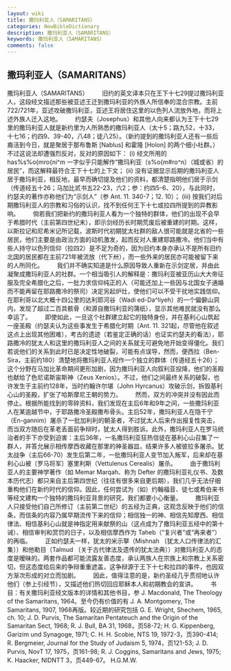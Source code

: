 ```yaml
---
layout: wiki
title: 撒玛利亚人（SAMARITANS）
categories: NewBibleDictionary
description: 撒玛利亚人（SAMARITANS）
keywords: 撒玛利亚人（SAMARITANS）
comments: false
---
```


## 撒玛利亚人（SAMARITANS）



撒玛利亚人（SAMARITANS）
　　旧约的英文译本只在王下十七29提过撒玛利亚人，这段经文描述那些被亚述王迁到撒玛利亚的外族人所信奉的混合宗教。主前722/721年，亚述攻破撒玛利亚，亚述王将居住这里的以色列人流放外地，而将上述外族人迁入这地。
　　约瑟夫（Josephus）和其他人向来都认为王下十七29里的撒玛利亚人就是新约里为人所熟悉的撒玛利亚人（太十5；路九52，十33，十七16；约四9、39-40，八48；徒八25）。（新约提到的撒玛利亚人还有一些后裔活到今日，就是聚居于那布鲁斯 [Nablus] 和霍隆 [Holon] 的两个细小社群。）不过这说法却遭强烈反对，反对的原因如下： (i) 经文所用的 has%s%o{mro{ni^m 一字似乎只能解作“撒玛利亚（s%o{m#ro^n）（城或省）的居民”，而这解释最符合王下十七的上下文； (ii) 没有证据显示后期的撒玛利亚人居于撒玛利亚，相反地，最早而确切提及他们的资料，都清楚指明他们居于示剑（传道经五十26；马加比贰书五22-23，六2；参：约四5-6、20），与此同时，约瑟夫的著作亦称他们为“示剑人”（参 Ant.
11. 340-7；12. 10）； (iii) 按我们对后期撒玛利亚人的宗教和习俗的认识，找不到任何王下十七或拉四所提到的异教影响。
　　倘若我们把新约的撒玛利亚人看为一个独特的群体，他们的出现不会早于希腊时代（主前第四世纪末），即示剑经历长时期荒废后被重建的时期。这样，以斯拉记和尼希米记所记载，波斯时代初期犹太社群的敌人很可能就是北省的一些居民，他们主要是由政治方面的动机激发，起而反对人重建耶路撒冷。他们当中有些人持守以色列信仰（拉四2）是不足为奇的，因为旧约本身亦承认不是所有旧约北国的居民都在主前721年被流放（代下卅），而一些外来的居民亦可能被留下来的人所同化。
　　我们并不确实知道是什么原因导致人重新在示剑定居，并由此凝聚成撒玛利亚人的社群。一个相当吸引人的解释是：撒玛利亚被亚历山大大帝征服及完全希腊化之后，一批力求信仰纯正的人（可能还加上一些因与北国女子通婚而不能再留在耶路撒冷的祭司）决定另起炉灶，使他们可以不受干扰地实践信仰。在耶利哥以北大概十四公里的达利耶河谷（Wadi ed-Da^liyeh）的一个偏僻山洞内，发现了超过二百具骸骨（和源自撒玛利亚的蒲纸），显示其他难民就没有那么幸运了。
　　即使如此，一旦这个社群建立起它的独特身份，并在基利心山筑起一座圣殿（约瑟夫认为这些事发生于希腊化时期〔Ant.
11. 321起，尽管他在叙述这点上出现其他困难〕，考古的遗迹〔若鉴定正确的话〕也证实约瑟夫的看法），耶路撒冷的犹太人和这里的撒玛利亚人之间的关系就无可避免地开始变得僵化。我们若说他们的关系到此时已是决定性地破裂，可能有点误导，然而，便西拉（Ben-Sira，主前约180）清楚地将撒玛利亚人视作一个独立的群体（传道经五十26）；这个分野在马加比革命期间更形加剧，因为撒玛利亚人向叙利亚投降，他们的圣殿也献给了色尼诺斯宙斯神（Zeus Xenios）。不过，他们之间最终关系的破裂，也许发生于主前约128年，当时约翰许尔堪（John Hyrcanus）攻破示剑，拆毁基利心山的圣殿，扩张了哈斯摩尼王朝的势力。
　　然而，双方的冲突并没有因此而停止。根据所能找到的零碎资料，我们发现在主后6年和9年之间，一些撒玛利亚人在某逾越节中，于耶路撒冷圣殿撒布骨头。主后52年，撒玛利亚人在隐干宁（En-gannim）屠杀了一批加利利的朝圣者，不过犹太人后来作出报复性突击，而当双方随后在革老丢面前争辩时，犹太人得到胜诉。此外，撒玛利亚人在罗马统治者的手下亦受到迫害：主后36年，一名撒玛利亚狂热信徒在基利心山召集了一群人，并答允展示相传摩西收藏在那里的神圣器皿，结果许多人被彼拉多屠杀。犹太战争（主后66-70）发生后第二年，一批撒玛利亚人变节加入叛军，后来却在基利心山被〔罗马将军〕塞里利斯（Vettulenus Cerealis）屠杀。
　　由于撒玛利亚人的主要神学著作（如 Memar Marqah、称为 Defter 的撒玛利亚礼仪书、及数本历代志）都只来自主后第四世纪（往往有很多来自更后期），我们几乎无法仔细重构他们在新约时代的信仰。因此，任何尝试为（如）约翰福音、徒七或希伯来书等经文建构一个独特的撒玛利亚背景的研究，我们都要小心衡量。
　　撒玛利亚人只接受他们自己所修订（主前第二世纪）的五经为正典，这观念反映于他们的信条，而信条的内容乃属早期流传下来的信仰；相信独一的神、相信先知摩西、相信律法、相信基利心山就是神指定用来献祭的山（这点成为了撒玛利亚五经中的第十诫）、相信审判和赏罚的日子，以及相信摩西作为 Taheb（“复兴者”或“再来者”）的再临。
　　正如约瑟夫一样，犹太的米示拏（Mishnah 〔犹太人口传律法的汇集〕）和他勒目（Talmud 〔关于古代律法及遗传的犹太法典〕）对撒玛利亚人的态度是暧昧的。两套作品都可能流露友善态度，承认两族人在宗族上和宗教上关系密切，但这态度给后来的争辩重重遮盖，这争辩源于王下十七和拉四的事件，也因双方渐次形成的对立而加剧。
　　因此，值得注意的是，新约圣经几乎贯彻地认许他们（参上引经节），又描述他们热切回应耶稣本人和初期教会的宣讲。
　　书目：有关撒玛利亚经文版本的详情和其他书目，参 J. Macdonald, The Theology of the Samaritans, 1964。至今仍有价值的有 J. A. Montgomery, The Samaritans, 1907, 1968再版。较近期的研究包括 G. E. Wright, Shechem, 1965, ch. 10; J. D. Purvis, The Samaritan Pentateuch and the Origin of
the Samaritan Sect, 1968; R. J. Bull, BA
31, 1968，页58-72; H. G. Kippenberg, Garizim
und Synagoge, 1971; C. H. H. Scobie, NTS
19, 1972-3，页390-414; R. Bergmeier, Journal
for the Study of Judaism 5, 1974，页121-53; J. D. Purvis, NovT 17, 1975，页161-98; R. J. Coggins, Samaritans and Jews, 1975; K. Haacker, NIDNTT 3，页449-67。
H.G.M.W.




